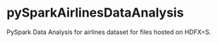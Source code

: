 # pySparkAirlinesDataAnalysis
PySpark Data Analysis for airlines dataset for files hosted on HDFX=S.
